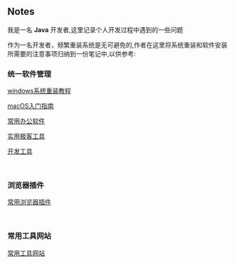 ## Notes 

我是一名 **Java** 开发者,这里记录个人开发过程中遇到的一些问题    

作为一名开发者，频繁重装系统是无可避免的,作者在这里将系统重装和软件安装所需要的注意事项归纳到一份笔记中,以供参考:  

### 统一软件管理  

[windows系统重装教程](./Windows/1.windows_system_reinstall.md)  

[macOS入门指南](./MacOS/1.macOS_quick_start.md)  

[常用办公软件](./Software/GeneralTools/README.md)  

[实用极客工具](./Software/GeekTools/README.md)  

[开发工具](./Software/DevelopTools/README.md)    

​    

### 浏览器插件  

[常用浏览器插件](./Tools/browser_plugins.md)  

​    

### 常用工具网站  

[常用工具网站](./Tools/frequently_used_website.md)  

